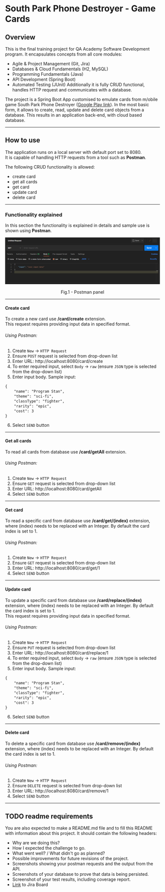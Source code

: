 # South Park Phone Destroyer - Game Cards


## Overview

This is the final training project for QA Academy Software Development program. 
It encapsulates concepts from all core modules:
* Agile & Project Management (Git, Jira)
* Databases & Cloud Fundamentals (H2, MySQL)
* Programming Fundamentals (Java)
* API Development (Spring Boot)
* Automated Testing (JUnit)
Additionally it is fully CRUD functional, handles HTTP request and communicates with a database.

The project is a Spring Boot App customised to emulate cards from m/obile game South Park Phone Destroyer 
([Google Play link](https://play.google.com/store/apps/details?id=com.ubisoft.dragonfire&hl=en_GB&gl=US)).
In the most basic form, it allows to create, read, update and delete card objects from a database.
This results in an application back-end, with cloud based database.

<hr>

## How to use

The application runs on a local server with default port set to 8080.<br>
It is capable of handling HTTP requests from a tool such as **Postman**.

The following CRUD functionality is allowed:

* create card 
* get all cards
* get card 
* update card 
* delete card 

<hr>

### Functionality explained

In this section the functionality is explained in details and sample use is shown using **Postman**.

![postman_panel.png](images/postman_panel.png)
<p align = "center">
Fig.1 - Postman panel
</p>

<hr>

#### Create card

To create a new card use **/card/create** extension.<br>
This request requires providing input data in specified format.

###### Using Postman:

1. Create `New` -> `HTTP Request`
2. Ensure `POST` request is selected from drop-down list
3. Enter URL: http://localhost:8080/card/create
4. To enter required input, select `Body` -> `raw` (ensure `JSON` type is selected from the drop-down list)
5. Enter input body. Sample input: 
```
{
    "name": "Program Stan",
    "theme": "sci-fi",
    "classType": "fighter",
    "rarity": "epic",
    "cost": 3
}
```
6. Select `SEND` button

<hr>

#### Get all cards

To read all cards from database use **/card/getAll** extension.<br>

###### Using Postman:

1. Create `New` -> `HTTP Request`
2. Ensure `GET` request is selected from drop-down list
3. Enter URL: http://localhost:8080/card/getAll
4. Select `SEND` button

<hr>

#### Get card

To read a specific card from database use **/card/get/(index)** extension, 
where (index) needs to be replaced with an Integer. 
By default the card index is set to 1.

###### Using Postman:

1. Create `New` -> `HTTP Request`
2. Ensure `GET` request is selected from drop-down list
3. Enter URL: http://localhost:8080/card/get/1
4. Select `SEND` button

<hr>

#### Update card

To update a specific card from database use **/card/replace/(index)** extension,
where (index) needs to be replaced with an Integer.
By default the card index is set to 1.<br>
This request requires providing input data in specified format.

###### Using Postman:

1. Create `New` -> `HTTP Request`
2. Ensure `PUT` request is selected from drop-down list
3. Enter URL: http://localhost:8080/card/replace/1
4. To enter required input, select `Body` -> `raw` (ensure `JSON` type is selected from the drop-down list)
5. Enter input body. Sample input:
```
{
    "name": "Program Stan",
    "theme": "sci-fi",
    "classType": "fighter",
    "rarity": "epic",
    "cost": 3
}
```
6. Select `SEND` button

<hr>

#### Delete card

To delete a specific card from database use **/card/remove/(index)** extension,
where (index) needs to be replaced with an Integer.
By default the card index is set to 1.

###### Using Postman:

1. Create `New` -> `HTTP Request`
2. Ensure `DELETE` request is selected from drop-down list
3. Enter URL: http://localhost:8080/card/remove/1
4. Select `SEND` button

<hr>

## TODO readme requirements 

You are also expected to make a README.md file and to fill this README with information about this project. 
It should contain the following headers:
* Why are we doing this?
* How I expected the challenge to go.
* What went well? / What didn't go as planned?
* Possible improvements for future revisions of the project.
* Screenshots showing your postman requests and the output from the API.
* Screenshots of your database to prove that data is being persisted.
* Screenshot of your test results, including coverage report.
* [Link](https://albert-kuc.atlassian.net/jira/software/projects/SPPD/boards/1) to Jira Board 